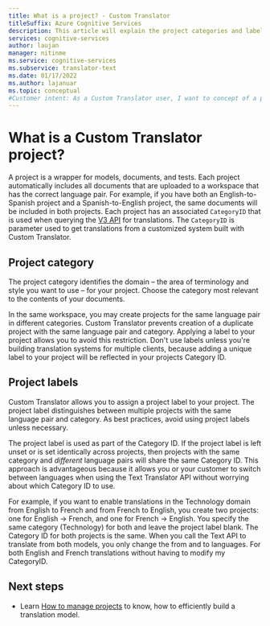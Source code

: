 ```yaml
---
title: What is a project? - Custom Translator
titleSuffix: Azure Cognitive Services
description: This article will explain the project categories and labels for the Custom Translator service.
services: cognitive-services
author: laujan
manager: nitinme
ms.service: cognitive-services
ms.subservice: translator-text
ms.date: 01/17/2022
ms.author: lajanuar
ms.topic: conceptual
#Customer intent: As a Custom Translator user, I want to concept of a project, so that I can use it efficiently.
---
```

# What is a Custom Translator project?

A project is a wrapper for models, documents, and tests. Each project
automatically includes all documents that are uploaded to a workspace that
has the correct language pair. For example, if you have both an English-to-Spanish project and a Spanish-to-English project, the same documents will be included in both projects. Each project has an associated `CategoryID` that is used when querying the [V3 API](../../reference/v3-0-translate.md?tabs=curl) for translations. The `CategoryID` is parameter used to get translations from a customized system built with Custom Translator.

## Project category

The project category identifies the domain – the area of terminology and style you want to use – for your project. Choose the category most relevant to the contents of your documents.

In the same workspace, you may create projects for the same language pair in
different categories. Custom Translator prevents creation of a duplicate project
with the same language pair and category. Applying a label to your project
allows you to avoid this restriction. Don't use labels unless you're building translation systems for multiple clients, because adding a
unique label to your project will be reflected in your projects Category ID.

## Project labels

Custom Translator allows you to assign a project label to your project. The
project label distinguishes between multiple projects with the same language
pair and category. As best practices, avoid using project labels unless
necessary.

The project label is used as part of the Category ID. If the project label is
left unset or is set identically across projects, then projects with the same
category and *different* language pairs will share the same Category ID. This approach is
advantageous because it allows you or your customer to switch between
languages when using the Text Translator API without worrying about which Category ID to use.

For example, if you want to enable translations in the Technology domain from
English to French and from French to English, you create two
projects: one for English -\> French, and one for French -\> English. You
specify the same category (Technology) for both and leave the project label
blank. The Category ID for both projects is the same. When you call the Text API to translate from both models, you only change the from and to languages.
For both English and French translations without having to modify my CategoryID.

## Next steps

- Learn [How to manage projects](how-to/manage-projects.md) to know, how to efficiently build a translation model.
